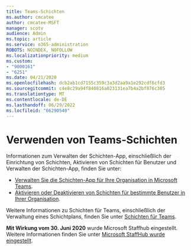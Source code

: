```yaml
---
title: Teams-Schichten
ms.author: cmcatee
author: cmcatee-MSFT
manager: scotv
audience: Admin
ms.topic: article
ms.service: o365-administration
ROBOTS: NOINDEX, NOFOLLOW
ms.localizationpriority: medium
ms.custom:
- "9000161"
- "6251"
ms.date: 04/21/2020
ms.openlocfilehash: dcb2ab1cd7155c359c3a3d2aa9a1e292cdf6cfd3
ms.sourcegitcommit: c4e8c29a94f840816a023131ea7b4a2bf876c305
ms.translationtype: MT
ms.contentlocale: de-DE
ms.lasthandoff: 06/29/2022
ms.locfileid: "66290540"
---
```

# <a name="using-teams-shifts"></a>Verwenden von Teams-Schichten

Informationen zum Verwalten der Schichten-App, einschließlich der Einrichtung von Schichten, Aktivieren von Schichten für Benutzer und Verwalten der Schichten-App, finden Sie unter:
 
- [Verwalten Sie die Schichten-App für Ihre Organisation in Microsoft Teams](https://docs.microsoft.com/microsoftteams/expand-teams-across-your-org/shifts/manage-the-shifts-app-for-your-organization-in-teams#set-up-shifts).
- [Aktivieren oder Deaktivieren von Schichten für bestimmte Benutzer in Ihrer Organisation](https://docs.microsoft.com/microsoftteams/expand-teams-across-your-org/shifts/manage-the-shifts-app-for-your-organization-in-teams#enable-or-disable-shifts-for-specific-users-in-your-organization).

Weitere Informationen zu Schichten für Teams, einschließlich der Verwaltung eines Schichtplans, finden Sie unter [Schichten für Teams](https://docs.microsoft.com/microsoftteams/expand-teams-across-your-org/shifts-for-teams-landing-page).

**Mit Wirkung vom 30. Juni 2020** wurde Microsoft Staffhub eingestellt. Weitere Informationen finden Sie unter [Microsoft StaffHub wurde eingestellt](https://docs.microsoft.com/MicrosoftTeams/expand-teams-across-your-org/shifts/microsoft-staffhub-to-be-retired).

